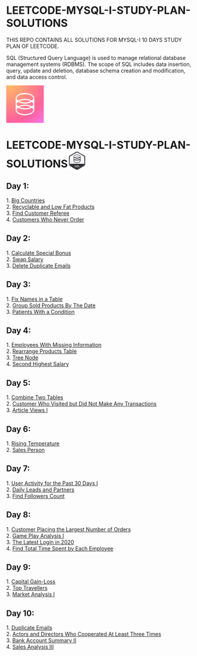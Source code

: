 # LEETCODE-MYSQL-I-STUDY-PLAN-SOLUTIONS
THIS REPO CONTAINS ALL SOLUTIONS FOR MYSQL-I 10 DAYS STUDY PLAN OF LEETCODE.

SQL (Structured Query Language) is used to manage relational database management systems (RDBMS). The scope of SQL includes data insertion, query, update and deletion, database schema creation and modification, and data access control.

<img src="https://github.com/its-red-eagle/LEETCODE-MYSQL-I-STUDY-PLAN-SOLUTIONS/blob/master/README%20Files/sql%20logo.png" width="100px" height="100px"/>

<h1>LEETCODE-MYSQL-I-STUDY-PLAN-SOLUTIONS<img src="https://github.com/its-red-eagle/LEETCODE-MYSQL-I-STUDY-PLAN-SOLUTIONS/blob/master/README%20Files/SQLI.png"width="50px"height="50px" align="absbottom"/></h1>


<h2> Day 1:</h2>
1. <a href="https://github.com/its-red-eagle/LEETCODE-MYSQL-I-STUDY-PLAN-SOLUTIONS/blob/master/DAY%201%20SELECT/595.%20Big%20Countries.sql">Big Countries</a></br>
2. <a href="https://github.com/its-red-eagle/LEETCODE-MYSQL-I-STUDY-PLAN-SOLUTIONS/blob/master/DAY%201%20SELECT/1757.%20Recyclable%20and%20Low%20Fat%20Products.sql">Recyclable and Low Fat Products</a></br>
3. <a href="https://github.com/its-red-eagle/LEETCODE-MYSQL-I-STUDY-PLAN-SOLUTIONS/blob/master/DAY%201%20SELECT/584.%20Find%20Customer%20Referee.sql">Find Customer Referee</a></br>
4. <a href="https://github.com/its-red-eagle/LEETCODE-MYSQL-I-STUDY-PLAN-SOLUTIONS/blob/master/DAY%201%20SELECT/183.%20Customers%20Who%20Never%20Order.sql">Customers Who Never Order</a></br>


<h2> Day 2:</h2>
1. <a href="https://github.com/its-red-eagle/LEETCODE-MYSQL-I-STUDY-PLAN-SOLUTIONS/blob/master/DAY%202%20SELECT%20%26%20ORDER/1873.%20Calculate%20Special%20Bonus.sql">Calculate Special Bonus</a></br>
2. <a href="https://github.com/its-red-eagle/LEETCODE-MYSQL-I-STUDY-PLAN-SOLUTIONS/blob/master/DAY%202%20SELECT%20%26%20ORDER/627.%20Swap%20Salary.sql">Swap Salary</a></br>
3. <a href="https://github.com/its-red-eagle/LEETCODE-MYSQL-I-STUDY-PLAN-SOLUTIONS/blob/master/DAY%202%20SELECT%20%26%20ORDER/196.%20Delete%20Duplicate%20Emails.sql">Delete Duplicate Emails</a></br>

<h2> Day 3:</h2>
1. <a href="https://github.com/its-red-eagle/LEETCODE-MYSQL-I-STUDY-PLAN-SOLUTIONS/blob/master/Day%203%20STRING%20PROCESSING%20FUNCTIONS/1667.%20Fix%20Names%20in%20a%20Table.sql">Fix Names in a Table</a></br>
2. <a href="https://github.com/its-red-eagle/LEETCODE-MYSQL-I-STUDY-PLAN-SOLUTIONS/blob/master/Day%203%20STRING%20PROCESSING%20FUNCTIONS/1484.%20Group%20Sold%20Products%20By%20The%20Date.sql">Group Sold Products By The Date</a></br>
3. <a href="https://github.com/its-red-eagle/LEETCODE-MYSQL-I-STUDY-PLAN-SOLUTIONS/blob/master/Day%203%20STRING%20PROCESSING%20FUNCTIONS/1527.%20Patients%20With%20a%20Condition.sql">Patients With a Condition</a></br>

<h2> Day 4:</h2>
1. <a href="https://github.com/its-red-eagle/LEETCODE-MYSQL-I-STUDY-PLAN-SOLUTIONS/blob/master/DAY%204%20UNION%20%26%20SELECT/1965.%20Employees%20With%20Missing%20Information.sql">Employees With Missing Information</a></br>
2. <a href="https://github.com/its-red-eagle/LEETCODE-MYSQL-I-STUDY-PLAN-SOLUTIONS/blob/master/DAY%204%20UNION%20%26%20SELECT/1795.%20Rearrange%20Products%20Table.sql">Rearrange Products Table </a></br>
3. <a href="https://github.com/its-red-eagle/LEETCODE-MYSQL-I-STUDY-PLAN-SOLUTIONS/blob/master/DAY%204%20UNION%20%26%20SELECT/608.%20Tree%20Node.sql">Tree Node</a></br>
4. <a href="https://github.com/its-red-eagle/LEETCODE-MYSQL-I-STUDY-PLAN-SOLUTIONS/blob/master/DAY%204%20UNION%20%26%20SELECT/176.%20Second%20Highest%20Salary.sql">Second Highest Salary</a></br>

<h2> Day 5:</h2>
1. <a href="https://github.com/its-red-eagle/LEETCODE-MYSQL-I-STUDY-PLAN-SOLUTIONS/blob/master/DAY%205%20UNION/175.%20Combine%20Two%20Tables.sql">Combine Two Tables</a></br>
2. <a href="https://github.com/its-red-eagle/LEETCODE-MYSQL-I-STUDY-PLAN-SOLUTIONS/blob/master/DAY%205%20UNION/1581.%20Customer%20Who%20Visited%20but%20Did%20Not%20Make%20Any%20Transactions.sql">Customer Who Visited but Did Not Make Any Transactions</a></br>
3. <a href="https://github.com/its-red-eagle/LEETCODE-MYSQL-I-STUDY-PLAN-SOLUTIONS/blob/master/DAY%205%20UNION/1148.%20Article%20Views%20I.sql">Article Views I</a></br>

<h2> Day 6:</h2>
1. <a href="https://github.com/its-red-eagle/LEETCODE-MYSQL-I-STUDY-PLAN-SOLUTIONS/blob/master/DAY%206%20UNION/197.%20Rising%20Temperature.sql">Rising Temperature</a></br>
2. <a href="https://github.com/its-red-eagle/LEETCODE-MYSQL-I-STUDY-PLAN-SOLUTIONS/blob/master/DAY%206%20UNION/607.%20Sales%20Person.sql">Sales Person</a></br>

<h2> Day 7:</h2>
1. <a href="https://github.com/its-red-eagle/LEETCODE-MYSQL-I-STUDY-PLAN-SOLUTIONS/blob/master/DAY%207%20FUNCTION/1141.%20User%20Activity%20for%20the%20Past%2030%20Days%20I.sql">User Activity for the Past 30 Days I</a></br>
2. <a href="https://github.com/its-red-eagle/LEETCODE-MYSQL-I-STUDY-PLAN-SOLUTIONS/blob/master/DAY%207%20FUNCTION/1693.%20Daily%20Leads%20and%20Partners.sql">Daily Leads and Partners</a></br>
3. <a href="https://github.com/its-red-eagle/LEETCODE-MYSQL-I-STUDY-PLAN-SOLUTIONS/blob/master/DAY%207%20FUNCTION/1729.%20Find%20Followers%20Count.sql">Find Followers Count</a></br>

<h2> Day 8:</h2>
1. <a href="https://github.com/its-red-eagle/LEETCODE-MYSQL-I-STUDY-PLAN-SOLUTIONS/blob/master/DAY%208%20FUNCTION/586.%20Customer%20Placing%20the%20Largest%20Number%20of%20Orders.sql">Customer Placing the Largest Number of Orders</a></br>
2. <a href="https://github.com/its-red-eagle/LEETCODE-MYSQL-I-STUDY-PLAN-SOLUTIONS/blob/master/DAY%208%20FUNCTION/511.%20Game%20Play%20Analysis%20I.sql">Game Play Analysis I</a></br>
3. <a href="https://github.com/its-red-eagle/LEETCODE-MYSQL-I-STUDY-PLAN-SOLUTIONS/blob/master/DAY%208%20FUNCTION/1890.%20The%20Latest%20Login%20in%202020.sql">The Latest Login in 2020</a></br>
4. <a href="https://github.com/its-red-eagle/LEETCODE-MYSQL-I-STUDY-PLAN-SOLUTIONS/blob/master/DAY%208%20FUNCTION/1741.%20Find%20Total%20Time%20Spent%20by%20Each%20Employee.sql">Find Total Time Spent by Each Employee</a></br>

<h2> Day 9:</h2>
1. <a href="https://github.com/its-red-eagle/LEETCODE-MYSQL-I-STUDY-PLAN-SOLUTIONS/blob/master/DAY%209%20CONTROL%20OF%20FLOW/1393.%20Capital%20Gain%20OR%20Loss.sql">Capital Gain-Loss</a></br>
2. <a href="https://github.com/its-red-eagle/LEETCODE-MYSQL-I-STUDY-PLAN-SOLUTIONS/blob/master/DAY%209%20CONTROL%20OF%20FLOW/1407.%20Top%20Travellers.sql">Top Travellers</a></br>
3. <a href="https://github.com/its-red-eagle/LEETCODE-MYSQL-I-STUDY-PLAN-SOLUTIONS/blob/master/DAY%209%20CONTROL%20OF%20FLOW/1158.%20Market%20Analysis%20I.sql">Market Analysis I</a></br>

<h2> Day 10:</h2>
1. <a href="https://github.com/its-red-eagle/LEETCODE-MYSQL-I-STUDY-PLAN-SOLUTIONS/blob/master/DAY%2010%20WHERE/182.%20Duplicate%20Emails.sql">Duplicate Emails</a></br>
2. <a href="https://github.com/its-red-eagle/LEETCODE-MYSQL-I-STUDY-PLAN-SOLUTIONS/blob/master/DAY%2010%20WHERE/1050.%20Actors%20and%20Directors%20Who%20Cooperated%20At%20Least%20Three%20Times.sql">Actors and Directors Who Cooperated At Least Three Times</a></br>
3. <a href="https://github.com/its-red-eagle/LEETCODE-MYSQL-I-STUDY-PLAN-SOLUTIONS/blob/master/DAY%2010%20WHERE/1587.%20Bank%20Account%20Summary%20II.sql">Bank Account Summary II</a></br>
4. <a href="https://github.com/its-red-eagle/LEETCODE-MYSQL-I-STUDY-PLAN-SOLUTIONS/blob/master/DAY%2010%20WHERE/1084.%20Sales%20Analysis%20III.sql">Sales Analysis III</a>
